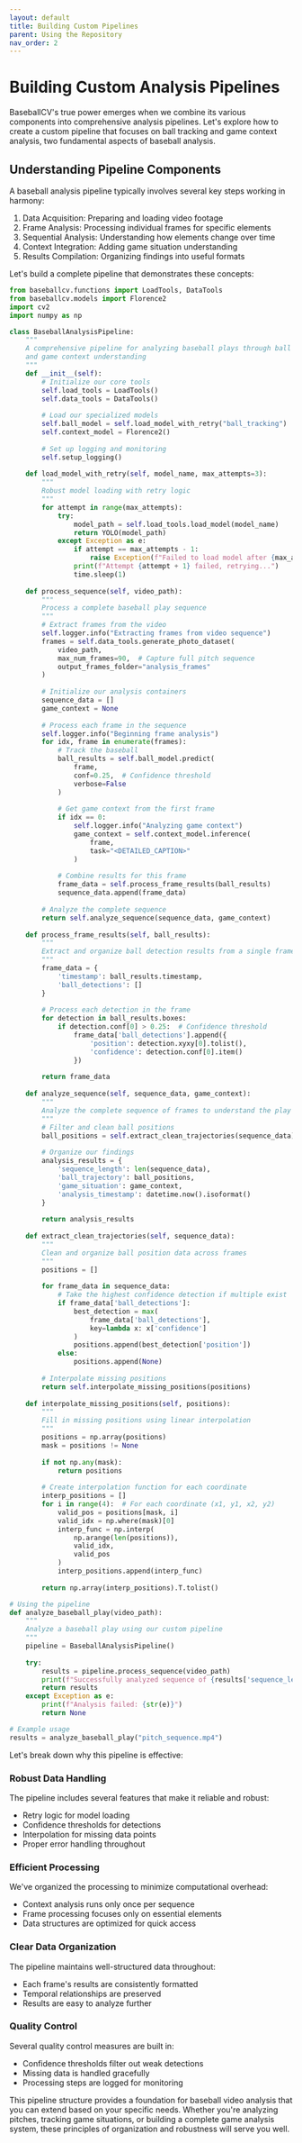 ```yaml
---
layout: default
title: Building Custom Pipelines
parent: Using the Repository
nav_order: 2
---
```


# Building Custom Analysis Pipelines

BaseballCV's true power emerges when we combine its various components into comprehensive analysis pipelines. Let's explore how to create a custom pipeline that focuses on ball tracking and game context analysis, two fundamental aspects of baseball analysis.

## Understanding Pipeline Components

A baseball analysis pipeline typically involves several key steps working in harmony:

1. Data Acquisition: Preparing and loading video footage
2. Frame Analysis: Processing individual frames for specific elements
3. Sequential Analysis: Understanding how elements change over time
4. Context Integration: Adding game situation understanding
5. Results Compilation: Organizing findings into useful formats

Let's build a complete pipeline that demonstrates these concepts:

```python
from baseballcv.functions import LoadTools, DataTools
from baseballcv.models import Florence2
import cv2
import numpy as np

class BaseballAnalysisPipeline:
    """
    A comprehensive pipeline for analyzing baseball plays through ball tracking
    and game context understanding
    """
    def __init__(self):
        # Initialize our core tools
        self.load_tools = LoadTools()
        self.data_tools = DataTools()
        
        # Load our specialized models
        self.ball_model = self.load_model_with_retry("ball_tracking")
        self.context_model = Florence2()
        
        # Set up logging and monitoring
        self.setup_logging()
    
    def load_model_with_retry(self, model_name, max_attempts=3):
        """
        Robust model loading with retry logic
        """
        for attempt in range(max_attempts):
            try:
                model_path = self.load_tools.load_model(model_name)
                return YOLO(model_path)
            except Exception as e:
                if attempt == max_attempts - 1:
                    raise Exception(f"Failed to load model after {max_attempts} attempts")
                print(f"Attempt {attempt + 1} failed, retrying...")
                time.sleep(1)
    
    def process_sequence(self, video_path):
        """
        Process a complete baseball play sequence
        """
        # Extract frames from the video
        self.logger.info("Extracting frames from video sequence")
        frames = self.data_tools.generate_photo_dataset(
            video_path,
            max_num_frames=90,  # Capture full pitch sequence
            output_frames_folder="analysis_frames"
        )
        
        # Initialize our analysis containers
        sequence_data = []
        game_context = None
        
        # Process each frame in the sequence
        self.logger.info("Beginning frame analysis")
        for idx, frame in enumerate(frames):
            # Track the baseball
            ball_results = self.ball_model.predict(
                frame,
                conf=0.25,  # Confidence threshold
                verbose=False
            )
            
            # Get game context from the first frame
            if idx == 0:
                self.logger.info("Analyzing game context")
                game_context = self.context_model.inference(
                    frame,
                    task="<DETAILED_CAPTION>"
                )
            
            # Combine results for this frame
            frame_data = self.process_frame_results(ball_results)
            sequence_data.append(frame_data)
        
        # Analyze the complete sequence
        return self.analyze_sequence(sequence_data, game_context)
    
    def process_frame_results(self, ball_results):
        """
        Extract and organize ball detection results from a single frame
        """
        frame_data = {
            'timestamp': ball_results.timestamp,
            'ball_detections': []
        }
        
        # Process each detection in the frame
        for detection in ball_results.boxes:
            if detection.conf[0] > 0.25:  # Confidence threshold
                frame_data['ball_detections'].append({
                    'position': detection.xyxy[0].tolist(),
                    'confidence': detection.conf[0].item()
                })
        
        return frame_data
    
    def analyze_sequence(self, sequence_data, game_context):
        """
        Analyze the complete sequence of frames to understand the play
        """
        # Filter and clean ball positions
        ball_positions = self.extract_clean_trajectories(sequence_data)
        
        # Organize our findings
        analysis_results = {
            'sequence_length': len(sequence_data),
            'ball_trajectory': ball_positions,
            'game_situation': game_context,
            'analysis_timestamp': datetime.now().isoformat()
        }
        
        return analysis_results
    
    def extract_clean_trajectories(self, sequence_data):
        """
        Clean and organize ball position data across frames
        """
        positions = []
        
        for frame_data in sequence_data:
            # Take the highest confidence detection if multiple exist
            if frame_data['ball_detections']:
                best_detection = max(
                    frame_data['ball_detections'],
                    key=lambda x: x['confidence']
                )
                positions.append(best_detection['position'])
            else:
                positions.append(None)
        
        # Interpolate missing positions
        return self.interpolate_missing_positions(positions)
    
    def interpolate_missing_positions(self, positions):
        """
        Fill in missing positions using linear interpolation
        """
        positions = np.array(positions)
        mask = positions != None
        
        if not np.any(mask):
            return positions
        
        # Create interpolation function for each coordinate
        interp_positions = []
        for i in range(4):  # For each coordinate (x1, y1, x2, y2)
            valid_pos = positions[mask, i]
            valid_idx = np.where(mask)[0]
            interp_func = np.interp(
                np.arange(len(positions)),
                valid_idx,
                valid_pos
            )
            interp_positions.append(interp_func)
        
        return np.array(interp_positions).T.tolist()

# Using the pipeline
def analyze_baseball_play(video_path):
    """
    Analyze a baseball play using our custom pipeline
    """
    pipeline = BaseballAnalysisPipeline()
    
    try:
        results = pipeline.process_sequence(video_path)
        print(f"Successfully analyzed sequence of {results['sequence_length']} frames")
        return results
    except Exception as e:
        print(f"Analysis failed: {str(e)}")
        return None

# Example usage
results = analyze_baseball_play("pitch_sequence.mp4")
```

Let's break down why this pipeline is effective:

### Robust Data Handling

The pipeline includes several features that make it reliable and robust:
- Retry logic for model loading
- Confidence thresholds for detections
- Interpolation for missing data points
- Proper error handling throughout

### Efficient Processing

We've organized the processing to minimize computational overhead:
- Context analysis runs only once per sequence
- Frame processing focuses only on essential elements
- Data structures are optimized for quick access

### Clear Data Organization

The pipeline maintains well-structured data throughout:
- Each frame's results are consistently formatted
- Temporal relationships are preserved
- Results are easy to analyze further

### Quality Control

Several quality control measures are built in:
- Confidence thresholds filter out weak detections
- Missing data is handled gracefully
- Processing steps are logged for monitoring

This pipeline structure provides a foundation for baseball video analysis that you can extend based on your specific needs. Whether you're analyzing pitches, tracking game situations, or building a complete game analysis system, these principles of organization and robustness will serve you well.